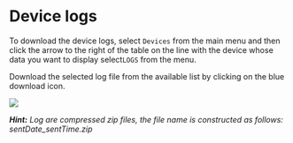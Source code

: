 # Device logs

To download the device logs, select `Devices` from the main menu and then click the arrow to the right of the table on the line with the device whose data you want to display select`LOGS` from the menu.

Download the selected log file from the available list by clicking on the blue download icon.

![](https://blobscdn.gitbook.com/v0/b/gitbook-28427.appspot.com/o/assets%2F-LD_wiez_0EVVIJJEUSK%2F-LD_woYrpsPXEvr23qMU%2F-LD_x3rgxGK40LNHh_L-%2Flogs_s.png?generation=1527497642883950&alt=media)

_**Hint:**_ _Log are compressed zip files, the file name is constructed as follows: sentDate\_sentTime.zip_

